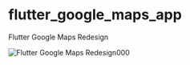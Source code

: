 # flutter_google_maps_app

Flutter Google Maps Redesign

![Flutter Google Maps Redesign](google-maps-redesign.png)000

